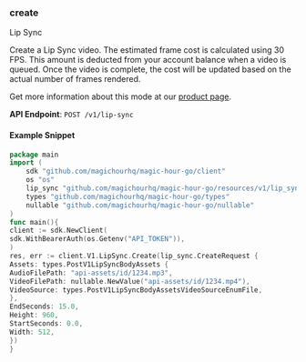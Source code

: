 
### create <a name="create"></a>
Lip Sync

Create a Lip Sync video. The estimated frame cost is calculated using 30 FPS. This amount is deducted from your account balance when a video is queued. Once the video is complete, the cost will be updated based on the actual number of frames rendered.
  
Get more information about this mode at our [product page](/products/lip-sync).
  

**API Endpoint**: `POST /v1/lip-sync`

#### Example Snippet

```go
package main
import (
	sdk "github.com/magichourhq/magic-hour-go/client"
	os "os"
	lip_sync "github.com/magichourhq/magic-hour-go/resources/v1/lip_sync"
	types "github.com/magichourhq/magic-hour-go/types"
	nullable "github.com/magichourhq/magic-hour-go/nullable"
)
func main(){
client := sdk.NewClient(
sdk.WithBearerAuth(os.Getenv("API_TOKEN")),
)
res, err := client.V1.LipSync.Create(lip_sync.CreateRequest {
Assets: types.PostV1LipSyncBodyAssets {
AudioFilePath: "api-assets/id/1234.mp3",
VideoFilePath: nullable.NewValue("api-assets/id/1234.mp4"),
VideoSource: types.PostV1LipSyncBodyAssetsVideoSourceEnumFile,
},
EndSeconds: 15.0,
Height: 960,
StartSeconds: 0.0,
Width: 512,
})
}
```
